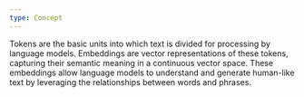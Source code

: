 ```yaml
---
type: Concept
---
```


Tokens are the basic units into which text is divided for processing by language models. Embeddings are vector representations of these tokens, capturing their semantic meaning in a continuous vector space. These embeddings allow language models to understand and generate human-like text by leveraging the relationships between words and phrases.